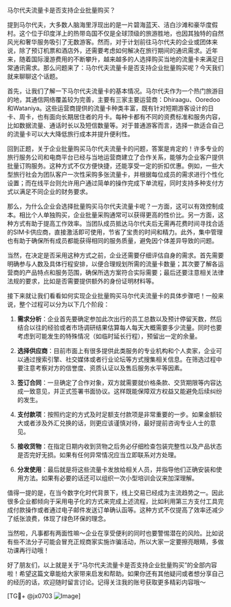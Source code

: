 马尔代夫流量卡是否支持企业批量购买？

提到马尔代夫，大多数人脑海里浮现出的是一片碧海蓝天、洁白沙滩和豪华度假村。这个位于印度洋上的热带岛国不仅是全球顶级的旅游胜地，也因其独特的自然风光和奢华服务吸引了无数游客。然而，对于计划前往马尔代夫的企业或团体来说，除了预订机票和酒店外，还需要考虑如何解决在旅行期间的通讯需求。近年来，随着国际漫游费用的不断攀升，越来越多的人选择购买当地的流量卡来满足日常通讯需求。那么问题来了：马尔代夫流量卡是否支持企业批量购买呢？今天我们就来聊聊这个话题。

首先，让我们了解一下马尔代夫流量卡的基本情况。马尔代夫作为一个热门旅游目的地，其通信网络覆盖较为完善，主要有三家主要运营商：Dhiraagu、Ooredoo和Wataniya。这些运营商提供的流量卡种类丰富，既有针对短期游客设计的日卡、周卡，也有面向长期居住者的月卡。每种卡都有不同的资费标准和服务内容，比如数据流量、通话时长以及短信数量等。对于普通游客而言，选择一款适合自己的流量卡可以大大降低旅行成本并提升便利性。

回到正题，关于企业批量购买马尔代夫流量卡的问题，答案是肯定的！许多专业的旅行服务公司和电商平台已经与当地运营商建立了合作关系，能够为企业客户提供批量订购服务。这种方式不仅方便快捷，还能享受一定的折扣优惠。例如，一些大型旅行社会为团队客户一次性采购多张流量卡，并根据每位成员的需求进行个性化设置；而在线平台则允许用户通过简单的操作完成下单流程，同时支持多种支付方式以满足不同企业的财务要求。

那么，为什么企业会选择批量购买马尔代夫流量卡呢？一方面，这可以有效控制成本。相比个人单独购买，企业批量采购通常可以获得更高的性价比。另一方面，这种方式有助于提高工作效率。当团队成员抵达马尔代夫后无需再花费时间寻找合适的SIM卡供应商，直接激活即可使用，节省了宝贵的时间和精力。此外，集中管理也有助于确保所有成员都能获得相同的服务质量，避免因个体差异导致的问题。

当然，在决定是否采用这种方式之前，企业还需要仔细评估自身的需求。首先需要明确参与人数及具体行程安排，以便合理规划所需的流量卡数量；其次要了解各运营商的产品特点和服务范围，确保所选方案符合实际需要；最后还要注意相关法律法规的要求，比如是否需要提供额外的身份证明材料等。

接下来就让我们看看如何实现企业批量购买马尔代夫流量卡的具体步骤吧！一般来说，整个过程可以分为以下几个阶段：

1. **需求分析**：企业首先要确定参加此次出行的员工总数以及预计停留天数，然后结合以往的经验或者市场调研结果估算每人每天大概需要多少流量。同时也要考虑到可能发生的特殊情况（如临时延长行程），预留出一定的余量。

2. **选择供应商**：目前市面上有很多提供此类服务的专业机构和个人卖家，企业可以通过搜索引擎、社交媒体或者行业论坛等方式搜集相关信息。在筛选过程中要注意考察对方的信誉度、资质认证以及售后服务水平等因素。

3. **签订合同**：一旦确定了合作对象，双方就需要就价格条款、交货期限等内容达成一致意见，并正式签署书面协议。这样既能保障双方权益又能避免后续纠纷的发生。

4. **支付款项**：按照约定的方式及时足额支付款项是非常重要的一步。如果金额较大或者涉及外汇兑换的话，则更应该谨慎对待，最好提前咨询专业人士的意见。

5. **接收货物**：在指定日期内收到货物之后务必仔细检查包装完整性以及产品状态是否完好无损。如果有任何异常情况应当立即联系对方处理。

6. **分发使用**：最后就是将这些流量卡发放给相关人员，并指导他们正确安装和使用方法。如果有必要的话还可以组织一次小型培训会议来加深理解。

值得一提的是，在当今数字化时代背景下，线上交易已经成为主流趋势之一。因此很多企业都倾向于采用电子化的方式来完成上述流程，比如利用第三方支付工具完成付款操作或者通过电子邮件发送订单确认函等。这种方式不仅提高了效率还减少了纸张浪费，体现了绿色环保的理念。

当然啦，凡事都有两面性嘛～企业在享受便利的同时也要警惕潜在的风险。比如说有些不法分子可能会冒充正规商家实施诈骗活动，所以大家一定要擦亮眼睛，多做功课再行动哦！

好了朋友们，以上就是关于“马尔代夫流量卡是否支持企业批量购买”的全部内容啦！希望这篇文章能给大家带来启发和帮助。如果你还有其他疑问或者想分享自己的经历的话，欢迎随时留言讨论。记得关注我的账号获取更多精彩内容哦～

[TG💪+ @jx0703 ![Image](https://github.com/user-attachments/assets/dbca1d08-cadb-493c-b0ec-ad6f7a83f270)]